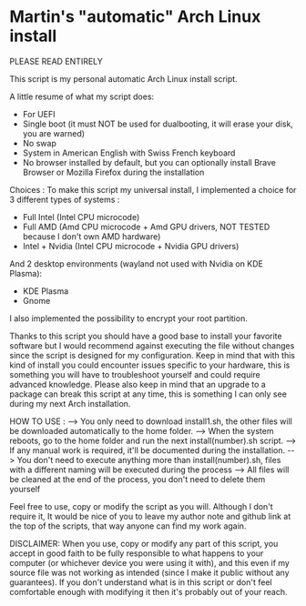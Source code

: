 # Martin's "automatic" Arch Linux install
PLEASE READ ENTIRELY


This script is my personal automatic Arch Linux install script.

A little resume of what my script does:

- For UEFI
- Single boot (it must NOT be used for dualbooting, it will erase your disk, you are warned)
- No swap
- System in American English with Swiss French keyboard
- No browser installed by default, but you can optionally install Brave Browser or Mozilla Firefox during the installation

Choices :
To make this script my universal install, I implemented a choice for 3 different types of systems :
- Full Intel (Intel CPU microcode)
- Full AMD (Amd CPU microcode + Amd GPU drivers, NOT TESTED because I don't own AMD hardware)
- Intel + Nvidia (Intel CPU microcode + Nvidia GPU drivers)

And 2 desktop environments (wayland not used with Nvidia on KDE Plasma):
- KDE Plasma
- Gnome

I also implemented the possibility to encrypt your root partition.


Thanks to this script you should have a good base to install your favorite software but I would recommend against executing the file without changes since the script is designed for my configuration.
Keep in mind that with this kind of install you could encounter issues specific to your hardware, this is something you will have to troubleshoot yourself and could require advanced knowledge.
Please also keep in mind that an upgrade to a package can break this script at any time, this is something I can only see during my next Arch installation.


HOW TO USE :
--> You only need to download install1.sh, the other files will be downloaded automatically to the home folder.
--> When the system reboots, go to the home folder and run the next install(number).sh script.
--> If any manual work is required, it'll be documented during the installation.
--> You don't need to execute anything more than install(number).sh, files with a different naming will be executed during the process
--> All files will be cleaned at the end of the process, you don't need to delete them yourself

Feel free to use, copy or modify the script as you will.
Although I don't require it, It would be nice of you to leave my author note and github link at the top of the scripts, that way anyone can find my work again.

DISCLAIMER:
When you use, copy or modify any part of this script, you accept in good faith to be fully responsible to what happens to your computer (or whichever device you were using it with), and this even if my source file was not working as intended (since I make it public without any guarantees). If you don't understand what is in this script or don't feel comfortable enough with modifying it then it's probably out of your reach.
